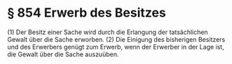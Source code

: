# § 854 Erwerb des Besitzes
(1) Der Besitz einer Sache wird durch die Erlangung der tatsächlichen Gewalt über die Sache erworben.
(2) Die Einigung des bisherigen Besitzers und des Erwerbers genügt zum Erwerb, wenn der Erwerber in der Lage ist, die Gewalt über die Sache auszuüben.